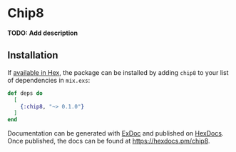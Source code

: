 # Chip8

**TODO: Add description**

## Installation

If [available in Hex](https://hex.pm/docs/publish), the package can be installed
by adding `chip8` to your list of dependencies in `mix.exs`:

```elixir
def deps do
  [
    {:chip8, "~> 0.1.0"}
  ]
end
```

Documentation can be generated with [ExDoc](https://github.com/elixir-lang/ex_doc)
and published on [HexDocs](https://hexdocs.pm). Once published, the docs can
be found at <https://hexdocs.pm/chip8>.

